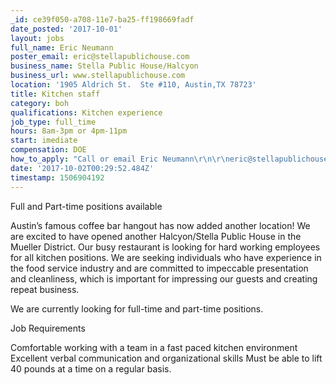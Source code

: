 ```yaml
---
_id: ce39f050-a708-11e7-ba25-ff198669fadf
date_posted: '2017-10-01'
layout: jobs
full_name: Eric Neumann
poster_email: eric@stellapublichouse.com
business_name: Stella Public House/Halcyon
business_url: www.stellapublichouse.com
location: '1905 Aldrich St.  Ste #110, Austin,TX 78723'
title: Kitchen staff
category: boh
qualifications: Kitchen experience
job_type: full_time
hours: 8am-3pm or 4pm-11pm
start: imediate
compensation: DOE
how_to_apply: "Call or email Eric Neumann\r\n\r\neric@stellapublichouse.com\r\n254-247-4105"
date: '2017-10-02T00:29:52.484Z'
timestamp: 1506904192
---
```

Full and Part-time positions available
    
Austin’s famous coffee bar hangout has now added another location! We are excited to have opened another Halcyon/Stella Public House in the Mueller District. Our busy restaurant is looking for hard working employees for all kitchen positions.  We are seeking individuals who have experience in the food service industry and are committed to impeccable  presentation and cleanliness, which is important for impressing our guests and creating repeat business.

We are currently looking for full-time and part-time positions.

Job Requirements

Comfortable working with a team in a fast paced kitchen environment
Excellent verbal communication and organizational skills
Must be able to lift 40 pounds at a time on a regular basis.
